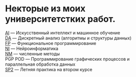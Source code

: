 # Некторые из моих университетстких работ.
[AI](https://github.com/iDneprov/university/tree/master/AI) — Искусственный интеллект и машинное обучение   
[DA](https://github.com/iDneprov/university/tree/master/DA) — Дискретный анализ (алгоритмы и структуры данных)   
[FP](https://github.com/iDneprov/university/tree/master/FP) — Функциональное программирование   
[NI](https://github.com/iDneprov/university/tree/master/NI) — Нейроинформатика    
[NM](https://github.com/iDneprov/university/tree/master/NM) — численные методы   
PGP POD — Программирование графических процессов и параллельная обработка данных   
[SP2](https://github.com/iDneprov/university/tree/master/SP2) — Летняя практика на втором курсе   
